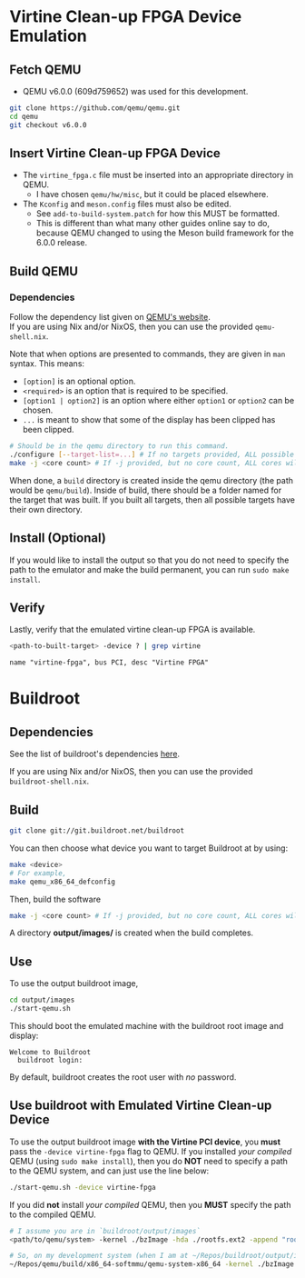 # Virtine Clean-up FPGA Device Emulation #
## Fetch QEMU ##
* QEMU v6.0.0 (609d759652) was used for this development.

```bash
git clone https://github.com/qemu/qemu.git
cd qemu
git checkout v6.0.0
```

## Insert Virtine Clean-up FPGA Device ##
* The `virtine_fpga.c` file must be inserted into an appropriate directory in QEMU.
  - I have chosen `qemu/hw/misc`, but it could be placed elsewhere.
* The `Kconfig` and `meson.config` files must also be edited.
  - See `add-to-build-system.patch` for how this MUST be formatted.
  - This is different than what many other guides online say to do, because QEMU changed to using the Meson build framework for the 6.0.0 release.

## Build QEMU ##
### Dependencies ###
Follow the dependency list given on [QEMU's website](https://wiki.qemu.org/Hosts/Linux).<br>
If you are using Nix and/or NixOS, then you can use the provided `qemu-shell.nix`.

Note that when options are presented to commands, they are given in `man` syntax.
This means:
* `[option]` is an optional option.
* `<required>` is an option that is required to be specified.
* `[option1 | option2]` is an option where either `option1` or `option2` can be chosen.
* `...` is meant to show that some of the display has been clipped has been clipped.

```bash
# Should be in the qemu directory to run this command.
./configure [--target-list=...] # If no targets provided, ALL possible targets are built
make -j <core count> # If -j provided, but no core count, ALL cores will be used
```

When done, a `build` directory is created inside the qemu directory (the path would be `qemu/build`).
Inside of build, there should be a folder named for the target that was built.
If you built all targets, then all possible targets have their own directory.

## Install (Optional) ##
If you would like to install the output so that you do not need to specify the path to the emulator and make the build permanent, you can run ```sudo make install```.

## Verify ##
Lastly, verify that the emulated virtine clean-up FPGA is available.

```bash
<path-to-built-target> -device ? | grep virtine
```
```
name "virtine-fpga", bus PCI, desc "Virtine FPGA"
```

# Buildroot #
## Dependencies ##
See the list of buildroot's dependencies [here](https://git.buildroot.net/buildroot/tree/docs/manual/prerequisite.txt).

If you are using Nix and/or NixOS, then you can use the provided `buildroot-shell.nix`.

## Build ##
```bash
git clone git://git.buildroot.net/buildroot
```

You can then choose what device you want to target Buildroot at by using:
```bash
make <device>
# For example,
make qemu_x86_64_defconfig
```

Then, build the software
```bash
make -j <core count> # If -j provided, but no core count, ALL cores will be used
```

A directory **output/images/** is created when the build completes.

## Use ##
To use the output buildroot image,
```bash
cd output/images
./start-qemu.sh
```

This should boot the emulated machine with the buildroot root image and display:
```
Welcome to Buildroot
  buildroot login:
```

By default, buildroot creates the root user with _no_ password.

## Use buildroot with Emulated Virtine Clean-up Device ##
To use the output buildroot image **with the Virtine PCI device**, you **must** pass the `-device virtine-fpga` flag to QEMU.
If you installed _your compiled_ QEMU (using `sudo make install`), then you do **NOT** need to specify a path to the QEMU system, and can just use the line below:
```bash
./start-qemu.sh -device virtine-fpga
```

If you did **not** install _your compiled_ QEMU, then you **MUST** specify the path to the compiled QEMU.
```bash
# I assume you are in `buildroot/output/images`
<path/to/qemu/system> -kernel ./bzImage -hda ./rootfs.ext2 -append "rootwait root=/dev/vda console=tty1 console=ttyS0" -net nic,model=virtio -net user -device virtine-fpga

# So, on my development system (when I am at ~/Repos/buildroot/output/images`:
~/Repos/qemu/build/x86_64-softmmu/qemu-system-x86_64 -kernel ./bzImage -hda ./rootfs.ext2 -append "rootwait root=/dev/sda console=tty1 console=ttyS0" -net nic,model=virtio -net user -device virtine-fpga
```
